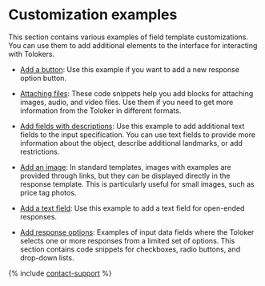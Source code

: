 # Customization examples

This section contains various examples of field template customizations. You can use them to add additional elements to the interface for interacting with Tolokers.

- [Add a button](advanced-features-button.md): Use this example if you want to add a new response option button.

- [Attaching files](advanced-features-attach.md): These code snippets help you add blocks for attaching images, audio, and video files. Use them if you need to get more information from the Toloker in different formats.

- [Add fields with descriptions](advanced-features-input-data.md): Use this example to add additional text fields to the input specification. You can use text fields to provide more information about the object, describe additional landmarks, or add restrictions.

- [Add an image](advanced-features-show-pic.md): In standard templates, images with examples are provided through links, but they can be displayed directly in the response template. This is particularly useful for small images, such as price tag photos.

- [Add a text field](advanced-features-input-string.md): Use this example to add a text field for open-ended responses.

- [Add response options](advanced-features-input-selector.md): Examples of input data fields where the Toloker selects one or more responses from a limited set of options. This section contains code snippets for checkboxes, radio buttons, and drop-down lists.

{% include [contact-support](../_includes/contact-support.md) %}
